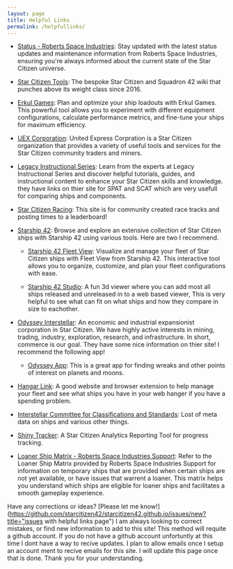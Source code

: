 ```yaml
---
layout: page
title: Helpful Links
permalink: /helpfullinks/
---
```


- [Status - Roberts Space Industries](https://status.robertsspaceindustries.com/): Stay updated with the latest status updates and maintenance information from Roberts Space Industries, ensuring you're always informed about the current state of the Star Citizen universe.

- [Star Citizen Tools](https://starcitizen.tools/): The bespoke Star Citizen and Squadron 42 wiki that punches above its weight class since 2016.

- [Erkul Games](https://www.erkul.games/): Plan and optimize your ship loadouts with Erkul Games. This powerful tool allows you to experiment with different equipment configurations, calculate performance metrics, and fine-tune your ships for maximum efficiency.

- [UEX Corporation](https://uexcorp.space/): United Express Corpration is a Star Citizen organization that provides a variety of useful tools and services for the Star Citizen community traders and miners. 

- [Legacy Instructional Series](https://www.legacyinstructionalseries.com/): Learn from the experts at Legacy Instructional Series and discover helpful tutorials, guides, and instructional content to enhance your Star Citizen skills and knowledge.  they have links on thier site for SPAT and SCAT which are very usefull for comparing ships and components.

- [Star Citizen Racing](https://scr.gg/): This site is for community created race tracks and posting times to a leaderboard!

- [Starship 42](https://www.starship42.com/): Browse and explore an extensive collection of Star Citizen ships with Starship 42 using various tools. Here are two I recommend.

    - [Starship 42 Fleet View](https://www.starship42.com/fleetview2/): Visualize and manage your fleet of Star Citizen ships with Fleet View from Starship 42. This interactive tool allows you to organize, customize, and plan your fleet configurations with ease.

    - [Starship 42 Studio](https://www.starship42.com/studio.php): A fun 3d viewer where you can add most all ships released and unreleased in to a web based viewer, This is very helpful to see what can fit on what ships and how they compare in size to eachother.

- [Odyssey Interstellar](https://www.odysseyinterstellar.org/): An economic and industrial expansionist corporation in Star Citizen. We have highly active interests in mining, trading, industry, exploration, research, and infrastructure.  In short, commerce is our goal.  They have some nice information on thier site! I recommend the following app!

    - [Odyssey App](https://www.odysseyinterstellar.org/odyssey/planets): This is a great app for finding wreaks and other points of interest on planets and moons.

- [Hangar Link](https://hangar.link/): A good website and browser extension to help manage your fleet and see what ships you have in your web hanger if you have a spending problem.

- [Interstellar Committee for Classifications and Standards](https://shipmatrix.space/): Lost of meta data on ships and various other things.

- [Shiny Tracker](https://shinytracker.app/): A Star Citizen Analytics Reporting Tool for progress tracking.

- [Loaner Ship Matrix - Roberts Space Industries Support](https://support.robertsspaceindustries.com/hc/en-us/articles/360003093114-Loaner-Ship-Matrix): Refer to the Loaner Ship Matrix provided by Roberts Space Industries Support for information on temporary ships that are provided when certain ships are not yet available, or have issues that warrent a loaner. This matrix helps you understand which ships are eligible for loaner ships and facilitates a smooth gameplay experience.


Have any corrections or ideas? [Please let me know!](https://github.com/starcitizen42/starcitizen42.github.io/issues/new?title="issues with helpful links page")  I am always looking to correct mistakes, or find new information to add to this site!  This method will requite a github account.  If you do not have a github account unfortuntly at this time I dont have a way to recive updates.  I plan to allow emails once I setup an account ment to recive emails for this site.  I will update this page once that is done.  Thank you for your understanding.
